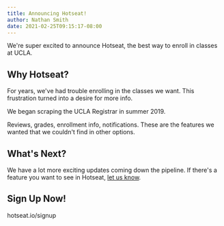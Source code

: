 ```yaml
---
title: Announcing Hotseat!
author: Nathan Smith
date: 2021-02-25T09:15:17-08:00
---
```


We're super excited to announce Hotseat, the best way to enroll in classes at UCLA.

## Why Hotseat?

For years, we've had trouble enrolling in the classes we want. This frustration turned into a desire for more info.

We began scraping the UCLA Registrar in summer 2019.

Reviews, grades, enrollment info, notifications. These are the features we wanted that we couldn't find in other options.

## What's Next?

We have a lot more exciting updates coming down the pipeline. If there's a feature you want to see in Hotseat, [let us know]().

## Sign Up Now!

hotseat.io/signup
